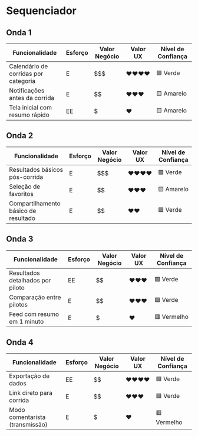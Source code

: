 # Sequenciador

## Onda 1

| Funcionalidade                          | Esforço | Valor Negócio | Valor UX | Nível de Confiança |
|----------------------------------------|---------|----------------|----------|---------------------|
| Calendário de corridas por categoria   | E       | $$$            | ♥♥♥♥     | 🟩 Verde            |
| Notificações antes da corrida          | E       | $$             | ♥♥♥      | 🟨 Amarelo          |
| Tela inicial com resumo rápido         | EE      | $              | ♥        | 🟨 Amarelo          |


## Onda 2

| Funcionalidade                          | Esforço | Valor Negócio | Valor UX | Nível de Confiança |
|----------------------------------------|---------|----------------|----------|---------------------|
| Resultados básicos pós-corrida         | E       | $$$            | ♥♥♥♥     | 🟩 Verde            |
| Seleção de favoritos                   | E       | $$             | ♥♥♥      | 🟨 Amarelo          |
| Compartilhamento básico de resultado   | E       | $$             | ♥♥       | 🟩 Verde            |


## Onda 3

| Funcionalidade                          | Esforço | Valor Negócio | Valor UX | Nível de Confiança |
|----------------------------------------|---------|----------------|----------|---------------------|
| Resultados detalhados por piloto       | EE      | $$             | ♥♥♥      | 🟩 Verde            |
| Comparação entre pilotos               | E       | $$             | ♥♥♥      | 🟩 Verde            |
| Feed com resumo em 1 minuto            | E       | $              | ♥        | 🟥 Vermelho         |


## Onda 4

| Funcionalidade                          | Esforço | Valor Negócio | Valor UX | Nível de Confiança |
|----------------------------------------|---------|----------------|----------|---------------------|
| Exportação de dados                    | EE      | $$             | ♥♥♥♥     | 🟩 Verde            |
| Link direto para corrida               | E       | $$             | ♥♥♥      | 🟩 Verde            |
| Modo comentarista (transmissão)        | E       | $              | ♥        | 🟥 Vermelho         |
